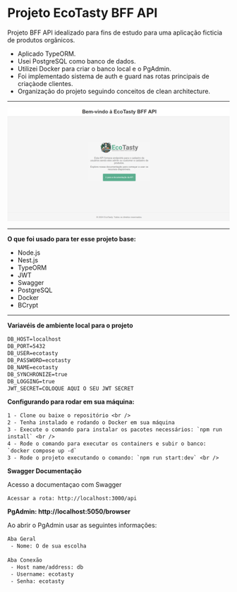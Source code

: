 # Projeto EcoTasty BFF API

Projeto BFF API idealizado para fins de estudo para uma aplicação ficticia de
produtos orgânicos.

- Aplicado TypeORM.
- Usei PostgreSQL como banco de dados.
- Utilizei Docker para criar o banco local e o PgAdmin.
- Foi implementado sistema de auth e guard nas rotas principais de criaçàode clientes.
- Organização do projeto seguindo conceitos de clean architecture.

<hr />

![EcoTasty - BFF API Home Screenshot](https://github.com/CodesByTiago/ecotasty-bff-api/blob/main/screenshots/home.png)

<hr />

**O que foi usado para ter esse projeto base:**

- Node.js
- Nest.js
- TypeORM
- JWT
- Swagger
- PostgreSQL
- Docker
- BCrypt

<hr />

**Variavéis de ambiente local para o projeto**

```
DB_HOST=localhost
DB_PORT=5432
DB_USER=ecotasty
DB_PASSWORD=ecotasty
DB_NAME=ecotasty
DB_SYNCHRONIZE=true
DB_LOGGING=true
JWT_SECRET=COLOQUE AQUI O SEU JWT SECRET
```

**Configurando para rodar em sua máquina:**

```
1 - Clone ou baixe o repositório <br />
2 - Tenha instalado e rodando o Docker em sua máquina
3 - Execute o comando para instalar os pacotes necessários: `npm run install` <br />
4 - Rode o comando para executar os containers e subir o banco: `docker compose up -d`
3 - Rode o projeto executando o comando: `npm run start:dev` <br />
```

**Swagger Documentação**

Acesso a documentaçao com Swagger

```
Acessar a rota: http://localhost:3000/api
```

**PgAdmin: http://localhost:5050/browser**

Ao abrir o PgAdmin usar as seguintes informações:

```
Aba Geral
 - Nome: O de sua escolha

Aba Conexão
 - Host name/address: db
 - Username: ecotasty
 - Senha: ecotasty
```
